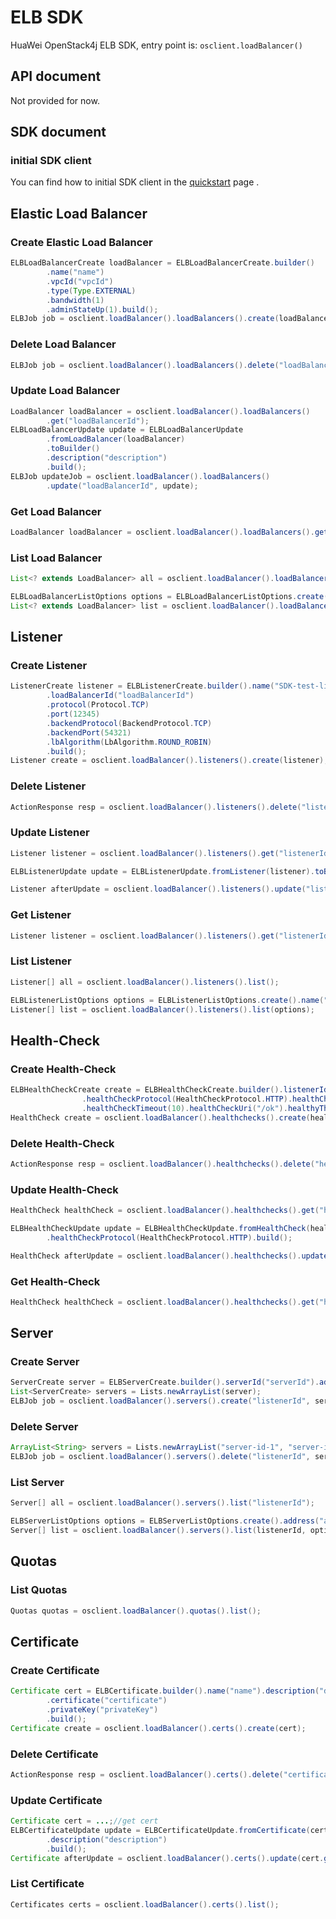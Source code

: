 # ELB SDK

HuaWei OpenStack4j ELB SDK, entry point is: `osclient.loadBalancer()`

## API document
Not provided for now.

## SDK document

### initial SDK client
You can find how to initial SDK client in the [quickstart](huawei-sdk?id=_2-build-v3-client) page .

## Elastic Load Balancer
### Create Elastic Load Balancer
```java
ELBLoadBalancerCreate loadBalancer = ELBLoadBalancerCreate.builder()
		.name("name")
		.vpcId("vpcId")
		.type(Type.EXTERNAL)
		.bandwidth(1)
		.adminStateUp(1).build();
ELBJob job = osclient.loadBalancer().loadBalancers().create(loadBalancer);
```

### Delete Load Balancer
```java
ELBJob job = osclient.loadBalancer().loadBalancers().delete("loadBalancerId");
```

### Update Load Balancer
```java
LoadBalancer loadBalancer = osclient.loadBalancer().loadBalancers()
		.get("loadBalancerId");
ELBLoadBalancerUpdate update = ELBLoadBalancerUpdate
		.fromLoadBalancer(loadBalancer)
		.toBuilder()
		.description("description")
		.build();
ELBJob updateJob = osclient.loadBalancer().loadBalancers()
		.update("loadBalancerId", update);
```

### Get Load Balancer
```java
LoadBalancer loadBalancer = osclient.loadBalancer().loadBalancers().get("loadBalancerId");
```

### List Load Balancer
```java
List<? extends LoadBalancer> all = osclient.loadBalancer().loadBalancers().list();

ELBLoadBalancerListOptions options = ELBLoadBalancerListOptions.create().name("name");
List<? extends LoadBalancer> list = osclient.loadBalancer().loadBalancers().list(options);
```

## Listener
### Create Listener
```java
ListenerCreate listener = ELBListenerCreate.builder().name("SDK-test-listener")
		.loadBalancerId("loadBalancerId")
		.protocol(Protocol.TCP)
		.port(12345)
		.backendProtocol(BackendProtocol.TCP)
		.backendPort(54321)
		.lbAlgorithm(LbAlgorithm.ROUND_ROBIN)
		.build();
Listener create = osclient.loadBalancer().listeners().create(listener);
```

### Delete Listener
```java
ActionResponse resp = osclient.loadBalancer().listeners().delete("listenerId");
```

### Update Listener
```java
Listener listener = osclient.loadBalancer().listeners().get("listenerId");

ELBListenerUpdate update = ELBListenerUpdate.fromListener(listener).toBuilder().name("name").build();

Listener afterUpdate = osclient.loadBalancer().listeners().update("listenerId", update);
```

### Get Listener
```java
Listener listener = osclient.loadBalancer().listeners().get("listenerId");
```

### List Listener
```java
Listener[] all = osclient.loadBalancer().listeners().list();

ELBListenerListOptions options = ELBListenerListOptions.create().name("name");
Listener[] list = osclient.loadBalancer().listeners().list(options);
```

## Health-Check
### Create Health-Check
```java
ELBHealthCheckCreate create = ELBHealthCheckCreate.builder().listenerId("listener-id")
				.healthCheckProtocol(HealthCheckProtocol.HTTP).healthCheckConnectPort(80).healthCheckInterval(5)
				.healthCheckTimeout(10).healthCheckUri("/ok").healthyThreshold(3).unhealthyThreshold(3).build();
HealthCheck create = osclient.loadBalancer().healthchecks().create(healthCheck);
```

### Delete Health-Check
```java
ActionResponse resp = osclient.loadBalancer().healthchecks().delete("healthCheckId");
```

### Update Health-Check
```java
HealthCheck healthCheck = osclient.loadBalancer().healthchecks().get("healthCheckId");

ELBHealthCheckUpdate update = ELBHealthCheckUpdate.fromHealthCheck(healthCheck).toBuilder()
		.healthCheckProtocol(HealthCheckProtocol.HTTP).build();

HealthCheck afterUpdate = osclient.loadBalancer().healthchecks().update("healthCheckId", update);
```

### Get Health-Check
```java
HealthCheck healthCheck = osclient.loadBalancer().healthchecks().get("healthCheckId");
```

## Server
### Create Server
```java
ServerCreate server = ELBServerCreate.builder().serverId("serverId").address("address").build();
List<ServerCreate> servers = Lists.newArrayList(server);
ELBJob job = osclient.loadBalancer().servers().create("listenerId", servers);
```

### Delete Server
```java
ArrayList<String> servers = Lists.newArrayList("server-id-1", "server-id-2");
ELBJob job = osclient.loadBalancer().servers().delete("listenerId", servers);
```

### List Server
```java
Server[] all = osclient.loadBalancer().servers().list("listenerId");

ELBServerListOptions options = ELBServerListOptions.create().address("address");
Server[] list = osclient.loadBalancer().servers().list(listenerId, options);
```

## Quotas
### List Quotas
```java
Quotas quotas = osclient.loadBalancer().quotas().list();
```

## Certificate
### Create Certificate
```java
Certificate cert = ELBCertificate.builder().name("name").description("desc")
		.certificate("certificate")
		.privateKey("privateKey")
		.build();
Certificate create = osclient.loadBalancer().certs().create(cert);

```

### Delete Certificate
```java
ActionResponse resp = osclient.loadBalancer().certs().delete("certificateId");
```

### Update Certificate
```java
Certificate cert = ...;//get cert
ELBCertificateUpdate update = ELBCertificateUpdate.fromCertificate(cert).toBuilder()
		.description("description")
		.build();
Certificate afterUpdate = osclient.loadBalancer().certs().update(cert.getId(), update);
```

### List Certificate
```java
Certificates certs = osclient.loadBalancer().certs().list();
```